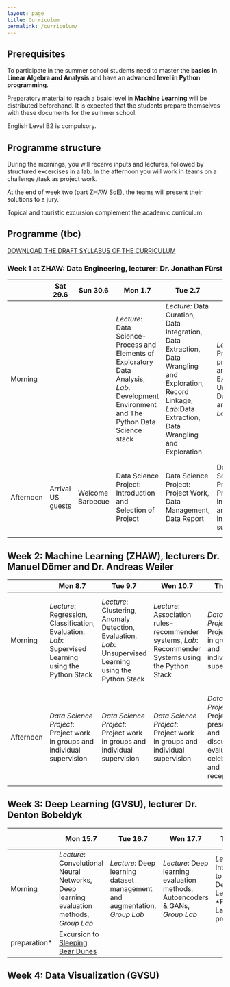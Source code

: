 ```yaml
---
layout: page
title: Curriculum
permalink: /curriculum/
---
```


## Prerequisites 

To participate in the summer school students need to master the **basics in Linear Algebra and Analysis** and have an **advanced level in Python programming**.

Preparatory material to reach a bsaic level in **Machine Learning** will be distributed beforehand. It is expected that the students prepare themselves with these documents for the summer school.

English Level B2 is compulsory.

## Programme structure 
During the mornings, you will receive inputs and lectures, followed by structured excercises in a lab. In the afternoon you will work in teams on a challenge /task as project work.

At the end of week two (part ZHAW SoE), the teams will present their solutions to a jury.

Topical and touristic excursion complement the academic curriculum.

## Programme (tbc)


[DOWNLOAD THE DRAFT SYLLABUS OF THE CURRICULUM](assets/images/Syllabus_v3_web_Dec23.pdf)


### Week 1 at ZHAW: Data Engineering, lecturer: Dr. Jonathan Fürst 

|        |Sat 29.6|Sun 30.6|Mon 1.7|Tue 2.7|Wen 3.7|Thu 4.7|Fri 5.7|Sat 6.7|Sun 7.7.|
|--------|---------|--------|-------|-------|-------|-------|-------|-------|--------|
|Morning |         |        |*Lecture*: Data Science-Process and Elements of Exploratory Data Analysis, *Lab*: Development Environment and The Python Data Science stack|*Lecture:* Data Curation, Data Integration, Data Extraction, Data Wrangling and Exploration, Record Linkage, *Lab*:Data Extraction, Data Wrangling and Exploration|*Lecture*: Pre-processing and Feature Extraction, Unstructured Data: Text and Images, *Lab*: tbd|*Lecture*: Data Annotation and Scaling, Data Centric AI, Big Data, *Lab*: Data Annotation and Parallel data processing with Dask|Topical excursion to a company dealing with large data sets (full day)|Excursion Rhine Fall & Alpstein Mountain Range incl overnight stay|Excursion Rhine Fall & Alpstein Mountain Range incl overnight stay|
|Afternoon|Arrival US guests|Welcome Barbecue|Data Science Project: Introduction and Selection of Project|Data Science Project: Project Work, Data Management, Data Report|Data Science Project: Project work in groups and individual supervision|Project checkpoint presentations and discussions|4 pm: Frack parade and night of technology at ZHAW SoE|Excursion Rhine Fall & Alpstein Mountain Range incl overnight stay|Excursion Rhine Fall & Alpstein Mountain Range incl overnight stay|


## Week 2: Machine Learning (ZHAW), lecturers Dr. Manuel Dömer and Dr. Andreas Weiler

|        |Mon 8.7|Tue 9.7|Wen 10.7|Thu 11.7|Fri 12.7|Sat 13.7|
|--------|---------|--------|-------|-------|-------|-------|
|Morning |*Lecture*: Regression, Classification, Evaluation, *Lab*: Supervised Learning using the Python Stack| *Lecture*: Clustering, Anomaly Detection, Evaluation, *Lab*:  Unsupervised Learning using the Python Stack|*Lecture*: Association rules- recommender systems, *Lab*:  Recommender Systems using the Python Stack|*Data Science Project*: Project work in groups and individual supervision|Full day excursion to Berne incl visit of the federal parliament building|Transfer to Allendale, Michigan, USA for second part of summer school on the GVSU campus|
|Afternoon|*Data Science Project*: Project work in groups and individual supervision|*Data Science Project*: Project work in groups and individual supervision|*Data Science Project*: Project work in groups and individual supervision|*Data Science Project*: Project presentations and discussions, evaluation, celebration and reception|Full day excursion to Berne incl visit of the federal parliament building|Transfer to Allendale, Michigan, USA for second part of summer school on the GVSU campus|

## Week 3: Deep Learning (GVSU), lecturer Dr. Denton Bobeldyk

|        |Mon 15.7|Tue 16.7|Wen 17.7|Thu 18.7|Fri 19.7|Sat 20.7|Sun 21.7|
|--------|---------|--------|-------|-------|-------|-------|-------|
|Morning|*Lecture*: Convolutional Neural Networks, Deep learning evaluation methods, *Group Lab*|*Lecture*: Deep learning dataset management and augmentation, *Group Lab*|*Lecture*: Deep learning evaluation methods, Autoencoders & GANs, *Group Lab*|*Lecture*: Introduction to Group Deep Learning, *Project Lab presentation
preparation*|Excursion to [Sleeping Bear Dunes](https://www.nps.gov/slbe/index.htm)|

## Week 4: Data Visualization (GVSU)

